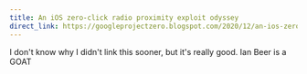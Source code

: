 ```yaml
---
title: An iOS zero-click radio proximity exploit odyssey
direct_link: https://googleprojectzero.blogspot.com/2020/12/an-ios-zero-click-radio-proximity.html?m=1
---
```


I don't know why I didn't link this sooner, but it's really good. Ian Beer is a GOAT

